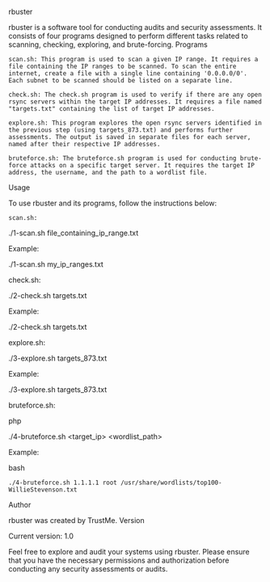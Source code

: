 rbuster

rbuster is a software tool for conducting audits and security assessments. It consists of four programs designed to perform different tasks related to scanning, checking, exploring, and brute-forcing.
Programs

    scan.sh: This program is used to scan a given IP range. It requires a file containing the IP ranges to be scanned. To scan the entire internet, create a file with a single line containing '0.0.0.0/0'. Each subnet to be scanned should be listed on a separate line.

    check.sh: The check.sh program is used to verify if there are any open rsync servers within the target IP addresses. It requires a file named "targets.txt" containing the list of target IP addresses.

    explore.sh: This program explores the open rsync servers identified in the previous step (using targets_873.txt) and performs further assessments. The output is saved in separate files for each server, named after their respective IP addresses.

    bruteforce.sh: The bruteforce.sh program is used for conducting brute-force attacks on a specific target server. It requires the target IP address, the username, and the path to a wordlist file.

Usage

To use rbuster and its programs, follow the instructions below:

    scan.sh:

./1-scan.sh file_containing_ip_range.txt

Example:

./1-scan.sh my_ip_ranges.txt

check.sh:

./2-check.sh targets.txt

Example:

./2-check.sh targets.txt

explore.sh:

./3-explore.sh targets_873.txt

Example:

./3-explore.sh targets_873.txt

bruteforce.sh:

php

./4-bruteforce.sh <target_ip> <username> <wordlist_path>

Example:

bash

    ./4-bruteforce.sh 1.1.1.1 root /usr/share/wordlists/top100-WillieStevenson.txt

Author

rbuster was created by TrustMe.
Version

Current version: 1.0

Feel free to explore and audit your systems using rbuster. Please ensure that you have the necessary permissions and authorization before conducting any security assessments or audits.
         
